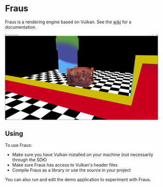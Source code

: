 # Fraus

Fraus is a rendering engine based on Vulkan.
See the [wiki](https://github.com/alexisrdt/Fraus/wiki) for a documentation.

![Demo example](https://github.com/alexisrdt/Fraus/blob/main/demo/example.png)

## Using

To use Fraus:
- Make sure you have Vulkan installed on your machine (not necessarily through the SDK)
- Make sure Fraus has access to Vulkan's header files
- Compile Fraus as a library or use the source in your project

You can also run and edit the demo application to experiment with Fraus.
